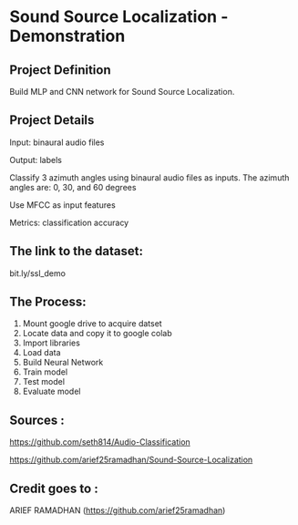 # Sound Source Localization - Demonstration

## Project Definition
Build MLP and CNN network for Sound Source Localization.

## Project Details
Input: binaural audio files

Output: labels

Classify 3 azimuth angles using binaural audio files as inputs. The azimuth angles are: 0, 30, and 60 degrees

Use MFCC as input features

Metrics: classification accuracy

## The link to the dataset:
bit.ly/ssl_demo

## The Process:
1. Mount google drive to acquire datset
2. Locate data and copy it to google colab
3. Import libraries
4. Load data
5. Build Neural Network
6. Train model
7. Test model
8. Evaluate model

## Sources :
https://github.com/seth814/Audio-Classification

https://github.com/arief25ramadhan/Sound-Source-Localization

## Credit goes to :
ARIEF RAMADHAN (https://github.com/arief25ramadhan)
